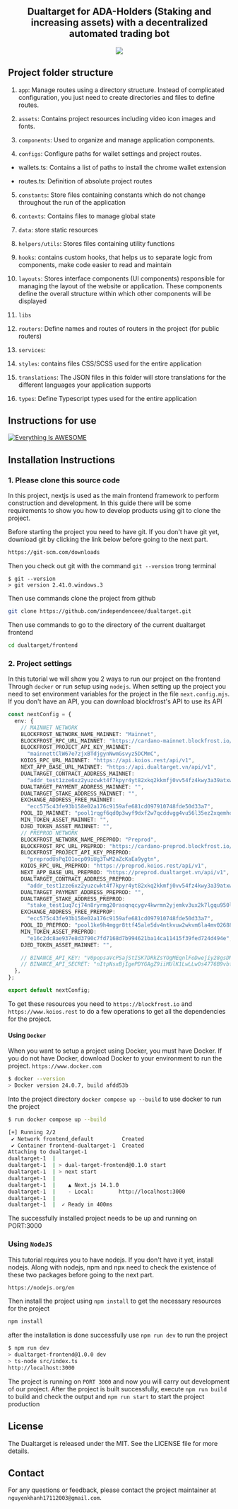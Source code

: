 <div style="text-align:center">
   <h2>Dualtarget for ADA-Holders (Staking and increasing assets) with a decentralized automated trading bot</h2>
</div>

<div style="text-align:center">
    <img src="./frontend/src/assets/images/logo.png" />
</div>

## Project folder structure

1. `app`: Manage routes using a directory structure. Instead of complicated configuration, you just need to create directories and files to define routes.

2. `assets`: Contains project resources including video icon images and fonts.

3. `components`: Used to organize and manage application components.

4. `configs`: Configure paths for wallet settings and project routes.

- wallets.ts: Contains a list of paths to install the chrome wallet extension

- routes.ts: Definition of absolute project routes

5. `constants`: Store files containing constants which do not change throughout the run of the application

6. `contexts`: Contains files to manage global state

7. `data`: store static resources

8. `helpers/utils`: Stores files containing utility functions

9. `hooks`: contains custom hooks, that helps us to separate logic from components, make code easier to read and maintain

10. `layouts`: Stores interface components (UI components) responsible for managing the layout of the website or application. These components define the overall structure within which other components will be displayed

11. `libs`

12. `routers`: Define names and routes of routers in the project (for public routers)

13. `services`:

14. `styles`: contains files CSS/SCSS used for the entire application

15. `translations`: The JSON files in this folder will store translations for the different languages ​​your application supports

16. `types`: Define Typescript types used for the entire application

## Instructions for use

[![Everything Is AWESOME](./frontend/src/assets/images/youtube.png)](https://www.youtube.com/watch?v=DCWY93O_QAU&t=1s "Everything Is AWESOME")

## Installation Instructions

### 1. Please clone this source code

In this project, nextjs is used as the main frontend framework to perform construction and development. In this guide there will be some requirements to show you how to develop products using git to clone the project.

Before starting the project you need to have git. If you don't have git yet, download git by clicking the link below before going to the next part.

```sh
https://git-scm.com/downloads
```

Then you check out git with the command `git --version` trong terminal

```
$ git --version
> git version 2.41.0.windows.3
```

Then use commands clone the project from github

```sh
git clone https://github.com/independenceee/dualtarget.git
```

Then use commands to go to the directory of the current dualtarget frontend

```sh
cd dualtarget/frontend
```

### 2. Project settings

In this tutorial we will show you 2 ways to run our project on the frontend Through `docker` or run setup using `nodejs`. When setting up the project you need to set environment variables for the project in the file `next.config.mjs`. If you don't have an API, you can download blockfrost's API to use its API

```ts
const nextConfig = {
  env: {
    // MAINNET NETWORK
    BLOCKFROST_NETWORK_NAME_MAINNET: "Mainnet",
    BLOCKFROST_RPC_URL_MAINNET: "https://cardano-mainnet.blockfrost.io/api/v0",
    BLOCKFROST_PROJECT_API_KEY_MAINNET:
      "mainnettClW67e7zjxBTdjgynNwmGsvyz5DCMmC",
    KOIOS_RPC_URL_MAINNET: "https://api.koios.rest/api/v1",
    NEXT_APP_BASE_URL_MAINNET: "https://api.dualtarget.vn/api/v1",
    DUALTARGET_CONTRACT_ADDRESS_MAINNET:
      "addr_test1zze6xz2yuzcwkt4f7kpyr4yt82xkq2kkmfj0vv54fz4kwy3a39atxwxg8ks578mqpxpsgsetvu8hx5f9nhvercv4da7s5s9p98",
    DUALTARGET_PAYMENT_ADDRESS_MAINNET: "",
    DUALTARGET_STAKE_ADDRESS_MAINNET: "",
    EXCHANGE_ADDRESS_FREE_MAINNET:
      "ecc575c43fe93b158e02a176c9159afe681cd097910748fde50d33a7",
    POOL_ID_MAINNET: "pool1rqgf6qd0p3wyf9dxf2w7qcddvgg4vu56l35ez2xqemhqun2gn7y",
    MIN_TOKEN_ASSET_MAINNET: "",
    DJED_TOKEN_ASSET_MAINNET: "",
    // PREPROD NETWORK
    BLOCKFROST_NETWORK_NAME_PREPROD: "Preprod",
    BLOCKFROST_RPC_URL_PREPROD: "https://cardano-preprod.blockfrost.io/api/v0",
    BLOCKFROST_PROJECT_API_KEY_PREPROD:
      "preprodUsPqIO1ocp09iUg3TwM2aZcKaEa9ygtn",
    KOIOS_RPC_URL_PREPROD: "https://preprod.koios.rest/api/v1",
    NEXT_APP_BASE_URL_PREPROD: "https://preprod.dualtarget.vn/api/v1",
    DUALTARGET_CONTRACT_ADDRESS_PREPROD:
      "addr_test1zze6xz2yuzcwkt4f7kpyr4yt82xkq2kkmfj0vv54fz4kwy3a39atxwxg8ks578mqpxpsgsetvu8hx5f9nhvercv4da7s5s9p98",
    DUALTARGET_PAYMENT_ADDRESS_PREPROD: "",
    DUALTARGET_STAKE_ADDRESS_PREPROD:
      "stake_test1uq7cj74n8ryrmg20rasqnqcygv4kwrmn2yjemkv3ux2k7lgqu950l",
    EXCHANGE_ADDRESS_FREE_PREPROP:
      "ecc575c43fe93b158e02a176c9159afe681cd097910748fde50d33a7",
    POOL_ID_PREPROD: "pool1ke9h4mggr8ttf45ale5dv4ntkvuw2wkvm6la4mv02688xuy99qp",
    MIN_TOKEN_ASSET_PREPROD:
      "e16c2dc8ae937e8d3790c7fd7168d7b994621ba14ca11415f39fed724d494e",
    DJED_TOKEN_ASSET_MAINNET: "",

    // BINANCE_API_KEY: "V0popsaVcPSajStISK7DRkZsYOgMEqnlFoDwejiy28gsDMZ4Uj6Ohrr3vIxdAlby",
    // BINANCE_API_SECRET: "nItpNsxBjIgePDYGAgZ9iiMUlK1LwLLwOs4776B9vbf5HLmDm61TsT5hC9w1nrpg",
  },
};

export default nextConfig;
```

To get these resources you need to `https://blockfrost.io` and `https://www.koios.rest` to do a few operations to get all the dependencies for the project.

#### Using `Docker`

When you want to setup a project using Docker, you must have Docker. If you do not have Docker, download Docker to your environment to run the project. `https://www.docker.com`

```sh
$ docker --version
> Docker version 24.0.7, build afdd53b
```

Into the project directory `docker compose up --build` to use docker to run the project

```sh
$ run docker compose up --build

[+] Running 2/2
 ✔ Network frontend_default         Created                                                                                                            0.0s
 ✔ Container frontend-dualtarget-1  Created                                                                                                            0.1s
Attaching to dualtarget-1
dualtarget-1  |
dualtarget-1  | > dual-target-frontend@0.1.0 start
dualtarget-1  | > next start
dualtarget-1  |
dualtarget-1  |    ▲ Next.js 14.1.0
dualtarget-1  |    - Local:        http://localhost:3000
dualtarget-1  |
dualtarget-1  |  ✓ Ready in 400ms
```

The successfully installed project needs to be up and running on PORT:3000

### Using `NodeJS`

This tutorial requires you to have nodejs. If you don't have it yet, install nodejs. Along with nodejs, npm and npx need to check the existence of these two packages before going to the next part.

```sh
https://nodejs.org/en
```

Then install the project using `npm install` to get the necessary resources for the project

```sh
npm install
```

after the installation is done successfully use `npm run dev` to run the project

```sh
$ npm run dev
> dualtarget-frontend@1.0.0 dev
> ts-node src/index.ts
http://localhost:3000
```

The project is running on `PORT 3000` and now you will carry out development of our project. After the project is built successfully, execute `npm run build` to build and check the output and `npm run start` to start the project production

## License

The Dualtarget is released under the MIT. See the LICENSE file for more details.

## Contact

For any questions or feedback, please contact the project maintainer at `nguyenkhanh17112003@gmail.com`.
